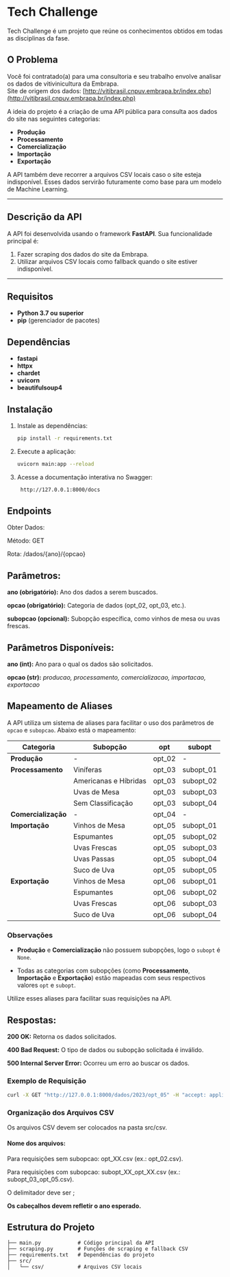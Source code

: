 # Tech Challenge

Tech Challenge é um projeto que reúne os conhecimentos obtidos em todas as disciplinas da fase.

## O Problema

Você foi contratado(a) para uma consultoria e seu trabalho envolve analisar os dados de vitivinicultura da Embrapa.  
Site de origem dos dados: [http://vitibrasil.cnpuv.embrapa.br/index.php](http://vitibrasil.cnpuv.embrapa.br/index.php)

A ideia do projeto é a criação de uma API pública para consulta aos dados do site nas seguintes categorias:
- **Produção**
- **Processamento**
- **Comercialização**
- **Importação**
- **Exportação**

A API também deve recorrer a arquivos CSV locais caso o site esteja indisponível. Esses dados servirão futuramente como base para um modelo de Machine Learning.

---

## Descrição da API

A API foi desenvolvida usando o framework **FastAPI**. Sua funcionalidade principal é:
1. Fazer scraping dos dados do site da Embrapa.
2. Utilizar arquivos CSV locais como fallback quando o site estiver indisponível.

---

## Requisitos

- **Python 3.7 ou superior**
- **pip** (gerenciador de pacotes)

## Dependências

- **fastapi**
- **httpx**
- **chardet**
- **uvicorn**
- **beautifulsoup4**

## Instalação

1. Instale as dependências:
   ```bash
   pip install -r requirements.txt
   ```

2. Execute a aplicação:
   ```bash
   uvicorn main:app --reload
   ```

3. Acesse a documentação interativa no Swagger:
   ```bash
    http://127.0.0.1:8000/docs
    ```

## Endpoints

Obter Dados:

Método: GET

Rota: /dados/{ano}/{opcao}

## Parâmetros:
**ano (obrigatório):** Ano dos dados a serem buscados.

**opcao (obrigatório):** Categoria de dados (opt_02, opt_03, etc.).

**subopcao (opcional):** Subopção específica, como vinhos de mesa ou uvas frescas.

## Parâmetros Disponíveis:

**ano (int):** Ano para o qual os dados são solicitados.

**opcao (str):** *producao, processamento, comercializacao, importacao, exportacao*

## Mapeamento de Aliases

A API utiliza um sistema de aliases para facilitar o uso dos parâmetros de `opcao` e `subopcao`. Abaixo está o mapeamento:

| Categoria         | Subopção                     | opt       | subopt         |
|-------------------|------------------------------|-----------|----------------|
| **Produção**      | -                            | opt_02    | -              |
| **Processamento** | Viníferas                   | opt_03    | subopt_01      |
|                   | Americanas e Híbridas       | opt_03    | subopt_02      |
|                   | Uvas de Mesa                | opt_03    | subopt_03      |
|                   | Sem Classificação           | opt_03    | subopt_04      |
| **Comercialização**| -                           | opt_04    | -              |
| **Importação**    | Vinhos de Mesa              | opt_05    | subopt_01      |
|                   | Espumantes                  | opt_05    | subopt_02      |
|                   | Uvas Frescas                | opt_05    | subopt_03      |
|                   | Uvas Passas                 | opt_05    | subopt_04      |
|                   | Suco de Uva                 | opt_05    | subopt_05      |
| **Exportação**    | Vinhos de Mesa              | opt_06    | subopt_01      |
|                   | Espumantes                  | opt_06    | subopt_02      |
|                   | Uvas Frescas                | opt_06    | subopt_03      |
|                   | Suco de Uva                 | opt_06    | subopt_04      |

### Observações
- **Produção** e **Comercialização** não possuem subopções, logo o `subopt` é `None`.

- Todas as categorias com subopções (como **Processamento**, **Importação** e **Exportação**) estão mapeadas com seus respectivos valores `opt` e `subopt`.

Utilize esses aliases para facilitar suas requisições na API.

## Respostas:
**200 OK:** Retorna os dados solicitados.

**400 Bad Request:** O tipo de dados ou subopção solicitada é inválido.

**500 Internal Server Error:** Ocorreu um erro ao buscar os dados.

### Exemplo de Requisição
   ```bash
   curl -X GET "http://127.0.0.1:8000/dados/2023/opt_05" -H "accept: application/json"
   ```
   
### Organização dos Arquivos CSV
Os arquivos CSV devem ser colocados na pasta src/csv.

#### Nome dos arquivos:
Para requisições sem subopcao: opt_XX.csv (ex.: opt_02.csv).

Para requisições com subopcao: subopt_XX_opt_XX.csv (ex.: subopt_03_opt_05.csv).

O delimitador deve ser ; 

**Os cabeçalhos devem refletir o ano esperado.**

## Estrutura do Projeto

```plaintext
├── main.py            # Código principal da API
├── scraping.py        # Funções de scraping e fallback CSV
├── requirements.txt   # Dependências do projeto
├── src/
│   └── csv/           # Arquivos CSV locais
```